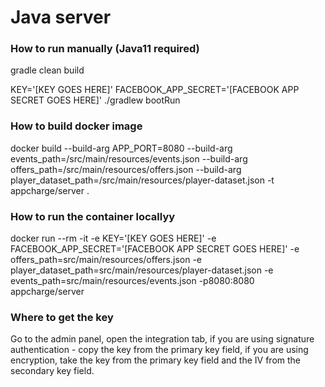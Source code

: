 # Java server
### How to run manually (Java11 required)
gradle clean build

KEY='[KEY GOES HERE]' FACEBOOK_APP_SECRET='[FACEBOOK APP SECRET GOES HERE]' ./gradlew bootRun

### How to build docker image
docker build --build-arg APP_PORT=8080 --build-arg events_path=/src/main/resources/events.json --build-arg offers_path=/src/main/resources/offers.json --build-arg player_dataset_path=/src/main/resources/player-dataset.json -t appcharge/server .

### How to run the container locallyу
docker run --rm -it -e KEY='[KEY GOES HERE]' -e FACEBOOK_APP_SECRET='[FACEBOOK APP SECRET GOES HERE]' -e offers_path=src/main/resources/offers.json -e player_dataset_path=src/main/resources/player-dataset.json -e events_path=src/main/resources/events.json -p8080:8080 appcharge/server

### Where to get the key
Go to the admin panel, open the integration tab, if you are using signature authentication - copy the key from the primary key field, if you are using encryption, take the key from the primary key field and the IV from the secondary key field.
